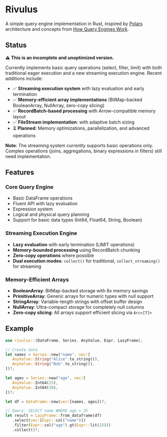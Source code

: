 # Rivulus

A simple query engine implementation in Rust, inspired by [Polars](https://pola.rs/posts/polars_birds_eye_view) architecture and concepts from [How Query Engines Work](https://howqueryengineswork.com/).

## Status

**⚠️ This is an incomplete and unoptimized version.**

Currently implements basic query operations (select, filter, limit) with both traditional eager execution and a new streaming execution engine. Recent additions include:

- ✅ **Streaming execution system** with lazy evaluation and early termination
- ✅ **Memory-efficient array implementations** (BitMap-backed BooleanArray, NullArray, zero-copy slicing)
- ✅ **RecordBatch-based processing** with Arrow-compatible memory layout
- ✅ **FileStream implementation**: with adaptive batch sizing
- ⏳ **Planned**: Memory optimizations, parallelization, and advanced operations

**Note**: The streaming system currently supports basic operations only. Complex operations (joins, aggregations, binary expressions in filters) still need implementation.

## Features

### Core Query Engine
- Basic DataFrame operations
- Fluent API with lazy evaluation
- Expression system
- Logical and physical query planning
- Support for basic data types (Int64, Float64, String, Boolean)

### Streaming Execution Engine
- **Lazy evaluation** with early termination (LIMIT operations)
- **Memory-bounded processing** using RecordBatch chunking
- **Zero-copy operations** where possible
- **Dual execution modes**: `collect()` for traditional, `collect_streaming()` for streaming

### Memory-Efficient Arrays
- **BooleanArray**: BitMap-backed storage with 8x memory savings
- **PrimitiveArray<T>**: Generic arrays for numeric types with null support
- **StringArray**: Variable-length strings with offset buffer design
- **NullArray**: Ultra-compact storage for completely null columns
- **Zero-copy slicing**: All arrays support efficient slicing via `Arc<[T]>`

## Example

```rust
use rivulus::{DataFrame, Series, AnyValue, Expr, LazyFrame};

// Create data
let names = Series::new("name", vec![
   AnyValue::String("Alice".to_string()),
   AnyValue::String("Bob".to_string()),
])?;

let ages = Series::new("age", vec![
   AnyValue::Int64(25),
   AnyValue::Int64(30),
])?;

let df = DataFrame::new(vec![names, ages])?;

// Query: SELECT name WHERE age > 25
let result = LazyFrame::from_dataframe(df)
   .select(vec![Expr::col("name")])
   .filter(Expr::col("age").gt(Expr::lit(25)))
   .collect()?;
```
